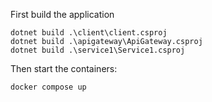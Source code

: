 
First build the application
```
dotnet build .\client\client.csproj
dotnet build .\apigateway\ApiGateway.csproj
dotnet build .\service1\Service1.csproj
```

Then start the containers:

```
docker compose up
```